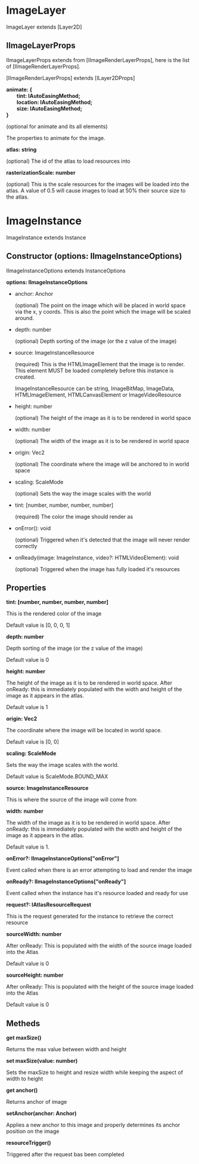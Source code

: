 # ImageLayer

ImageLayer extends [Layer2D]

## IImageLayerProps

IImageLayerProps extends from [IImageRenderLayerProps], here is the list of [IImageRenderLayerProps].

[IImageRenderLayerProps] extends [ILayer2DProps]

**animate: {<br>&emsp;&emsp;tint: IAutoEasingMethod<Vec>;<br>&emsp;&emsp;location: IAutoEasingMethod<Vec>;<br>&emsp;&emsp;size: IAutoEasingMethod<Vec>;<br>}**

(optional for animate and its all elements)

The properties to animate for the image.

**atlas: string**

(optional) The id of the atlas to load resources into

**rasterizationScale: number**

(optional) This is the scale resources for the images will be loaded into the atlas. A value of 0.5 will cause images to load at 50% their source size to the atlas.

# ImageInstance

ImageInstance extends Instance

## Constructor (options: IImageInstanceOptions)

IImageInstanceOptions extends InstanceOptions

**options: IImageInstanceOptions**

* anchor: Anchor

  (optional) The point on the image which will be placed in world space via the x, y coords. This is also the point which the image will be scaled around.

* depth: number

  (optional) Depth sorting of the image (or the z value of the image)

* source: ImageInstanceResource

  (required) This is the HTMLImageElement that the image is to render. This element MUST be loaded completely before this instance is created.

  ImageInstanceResource can be string, ImageBitMap, ImageData, HTMLImageElement, HTMLCanvasElement or ImageVideoResource

* height: number

  (optional) The height of the image as it is to be rendered in world space

* width: number

  (optional) The width of the image as it is to be rendered in world space

* origin: Vec2

  (optional) The coordinate where the image will be anchored to in world space

* scaling: ScaleMode

  (optional) Sets the way the image scales with the world

* tint: [number, number, number, number]

  (required) The color the image should render as

* onError(): void

  (optional) Triggered when it's detected that the image will never render correctly

* onReady(image: ImageInstance, video?: HTMLVideoElement): void

  (optional) Triggered when the image has fully loaded it's resources

## Properties

**tint: [number, number, number, number]**

This is the rendered color of the image

Default value is [0, 0, 0, 1]

**depth: number**

Depth sorting of the image (or the z value of the image)

Default value is 0

**height: number**

The height of the image as it is to be rendered in world space. After onReady: this is immediately populated with the width and height of the image as it appears in the atlas.

Default value is 1

**origin: Vec2**

The coordinate where the image will be located in world space.

Default value is [0, 0]

**scaling: ScaleMode**

Sets the way the image scales with the world.

Default value is ScaleMode.BOUND_MAX

**source: ImageInstanceResource**

This is where the source of the image will come from

**width: number**

The width of the image as it is to be rendered in world space. After onReady: this is immediately populated with the width and height of the image as it appears in the atlas.

Default value is 1.

**onError?: IImageInstanceOptions["onError"]**

Event called when there is an error attempting to load and render the image

**onReady?: IImageInstanceOptions["onReady"]**

Event called when the instance has it's resource loaded and ready for use

**request?: IAtlasResourceRequest**

This is the request generated for the instance to retrieve the correct resource

**sourceWidth: number**

After onReady: This is populated with the width of the source image loaded into the Atlas

Default value is 0

**sourceHeight: number**

After onReady: This is populated with the height of the source image loaded into the Atlas

Default value is 0

## Metheds

**get maxSize()**

Returns the max value between width and height

**set maxSize(value: number)**

Sets the maxSize to height and resize width while keeping the aspect of width to height

**get anchor()**

Returns anchor of image

**setAnchor(anchor: Anchor)**

Applies a new anchor to this image and properly determines its anchor position on the image

**resourceTrigger()**

Triggered after the request bas been completed
